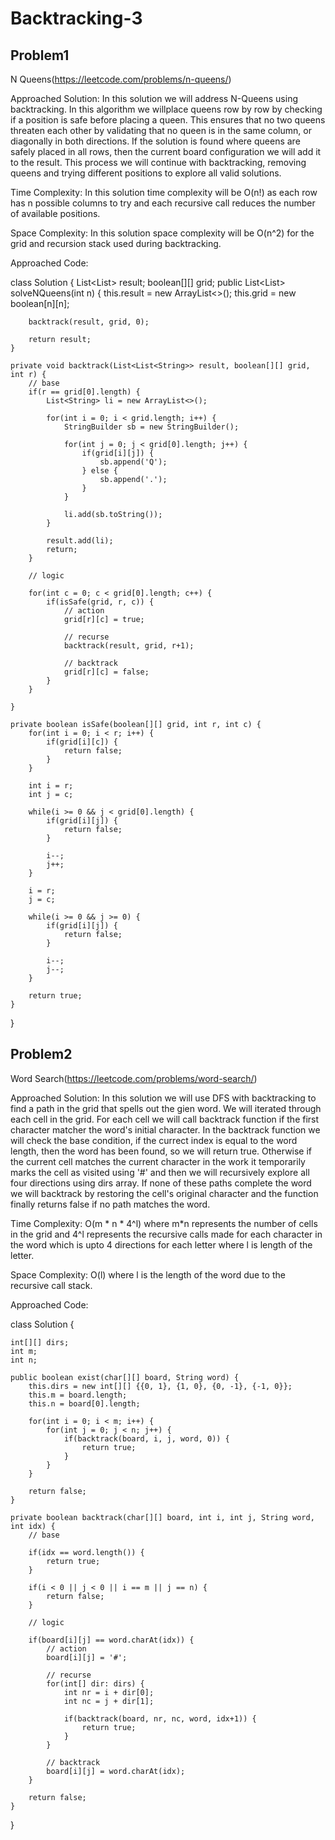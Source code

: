 # Backtracking-3

## Problem1 
N Queens(https://leetcode.com/problems/n-queens/)


Approached Solution: In this solution we will address N-Queens using backtracking. In this algorithm we willplace queens row by row by checking if a position is safe before placing a queen. This ensures that no two queens threaten each other by validating that no queen is in the same column, or diagonally in both directions. If the solution is found where queens are safely placed in all rows, then the current board configuration we will add it to the result. This process we will continue with backtracking, removing queens and trying different positions to explore all valid solutions.

Time Complexity: In this solution time complexity will be O(n!) as each row has n possible columns to try and each recursive call reduces the number of available positions.

Space Complexity: In this solution space complexity will be O(n^2) for the grid and recursion stack used during backtracking.

Approached Code:

class Solution {
    List<List<String>> result;
    boolean[][] grid;
    public List<List<String>> solveNQueens(int n) {
        this.result = new ArrayList<>();
        this.grid = new boolean[n][n];

        backtrack(result, grid, 0);

        return result;
    }

    private void backtrack(List<List<String>> result, boolean[][] grid, int r) {
        // base
        if(r == grid[0].length) {
            List<String> li = new ArrayList<>();

            for(int i = 0; i < grid.length; i++) {
                StringBuilder sb = new StringBuilder();

                for(int j = 0; j < grid[0].length; j++) {
                    if(grid[i][j]) {
                        sb.append('Q');
                    } else {
                        sb.append('.');
                    }
                }

                li.add(sb.toString());
            }

            result.add(li);
            return;
        }

        // logic

        for(int c = 0; c < grid[0].length; c++) {
            if(isSafe(grid, r, c)) {
                // action
                grid[r][c] = true;

                // recurse
                backtrack(result, grid, r+1);

                // backtrack
                grid[r][c] = false;
            }
        }

    }

    private boolean isSafe(boolean[][] grid, int r, int c) {
        for(int i = 0; i < r; i++) {
            if(grid[i][c]) {
                return false;
            }
        }

        int i = r;
        int j = c;

        while(i >= 0 && j < grid[0].length) {
            if(grid[i][j]) {
                return false;
            }

            i--;
            j++;
        }

        i = r;
        j = c;

        while(i >= 0 && j >= 0) {
            if(grid[i][j]) {
                return false;
            }

            i--;
            j--;
        }

        return true;
    }
}



## Problem2
Word Search(https://leetcode.com/problems/word-search/)


Approached Solution: In this solution we will use DFS with backtracking to find a path in the grid that spells out the gien word. We will iterated through each cell in the grid. For each cell we will call backtrack function if the first character matcher the word's initial character. In the backtrack function we will check the base condition, if the currect index is equal to the word length, then the word has been found, so we will return true. Otherwise if the current cell matches the current character in the work it temporarily marks the cell as visited using '#' and then we will recursively explore all four directions using dirs array. If none of these paths complete the word we will backtrack by restoring the cell's original character and the function finally returns false if no path matches the word.

Time Complexity: O(m * n * 4^l) where m*n represents the number of cells in the grid and 4^l represents the recursive calls made for each character in the word which is upto 4 directions for each letter where l is length of the letter.

Space Complexity: O(l) where l is the length of the word due to the recursive call stack.

Approached Code:

class Solution {

    int[][] dirs;
    int m;
    int n;

    public boolean exist(char[][] board, String word) {
        this.dirs = new int[][] {{0, 1}, {1, 0}, {0, -1}, {-1, 0}};
        this.m = board.length;
        this.n = board[0].length;

        for(int i = 0; i < m; i++) {
            for(int j = 0; j < n; j++) {
                if(backtrack(board, i, j, word, 0)) {
                    return true;
                }
            }
        }

        return false;
    }

    private boolean backtrack(char[][] board, int i, int j, String word, int idx) {
        // base

        if(idx == word.length()) {
            return true;
        }

        if(i < 0 || j < 0 || i == m || j == n) {
            return false;
        }

        // logic

        if(board[i][j] == word.charAt(idx)) {
            // action
            board[i][j] = '#';

            // recurse
            for(int[] dir: dirs) {
                int nr = i + dir[0];
                int nc = j + dir[1];

                if(backtrack(board, nr, nc, word, idx+1)) {
                    return true;
                }
            }

            // backtrack
            board[i][j] = word.charAt(idx);
        }

        return false;
    }
}